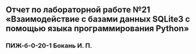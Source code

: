 ## Отчет по лабораторной работе №21 «Взаимодействие с базами данных SQLite3 с помощью языка программирования Python»
### ПИЖ-б-0-20-1 Бокань И. П.